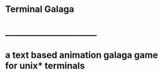 # Terminal Galaga
# ______________________
# a text based animation galaga game for unix* terminals
